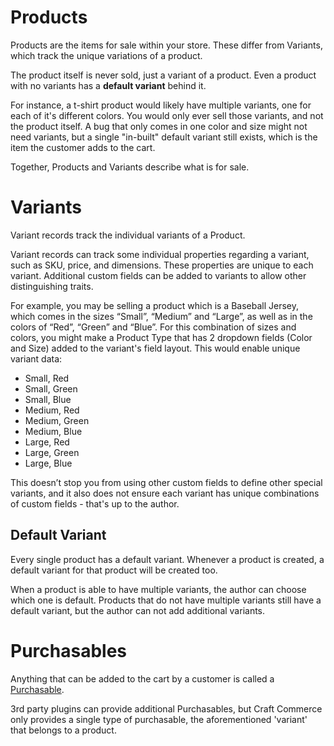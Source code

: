 # Products

Products are the items for sale within your store. These differ from Variants, which track the unique variations of a product.

The product itself is never sold, just a variant of a product. Even a product with no variants has a **default variant** behind it.

For instance, a t-shirt product would likely have multiple variants, one for each of it's different colors. You would only ever sell those variants, and not the product itself.
A bug that only comes in one color and size might not need variants, but a single "in-built" default variant still exists, which is the item the customer adds to the cart.

Together, Products and Variants describe what is for sale.


# Variants

Variant records track the individual variants of a Product.

Variant records can track some individual properties regarding a variant, such as SKU, price, and dimensions.
These properties are unique to each variant. Additional custom fields can be added to variants to allow other distinguishing traits.

For example, you may be selling a product which is a Baseball Jersey, which comes in the sizes “Small”, “Medium” and “Large”, as well as in the colors of “Red”, “Green” and “Blue”.
For this combination of sizes and colors, you might make a Product Type that has 2 dropdown fields (Color and Size) added to the variant's field layout.
This would enable unique variant data:

- Small, Red
- Small, Green
- Small, Blue
- Medium, Red
- Medium, Green
- Medium, Blue
- Large, Red
- Large, Green
- Large, Blue

This doesn’t stop you from using other custom fields to define other special variants, and it also does not ensure each variant has unique combinations of custom fields - that's up to the author.

## Default Variant

Every single product has a default variant. Whenever a product is created, a default variant for that product will be created too.

When a product is able to have multiple variants, the author can choose which one is default. Products that do not have multiple variants still have a default variant, but the author can not add additional variants.

# Purchasables

Anything that can be added to the cart by a customer is called a [Purchasable](purchasables.md).

3rd party plugins can provide additional Purchasables, but Craft Commerce only provides a single type of purchasable, the aforementioned 'variant' that belongs to a product.

